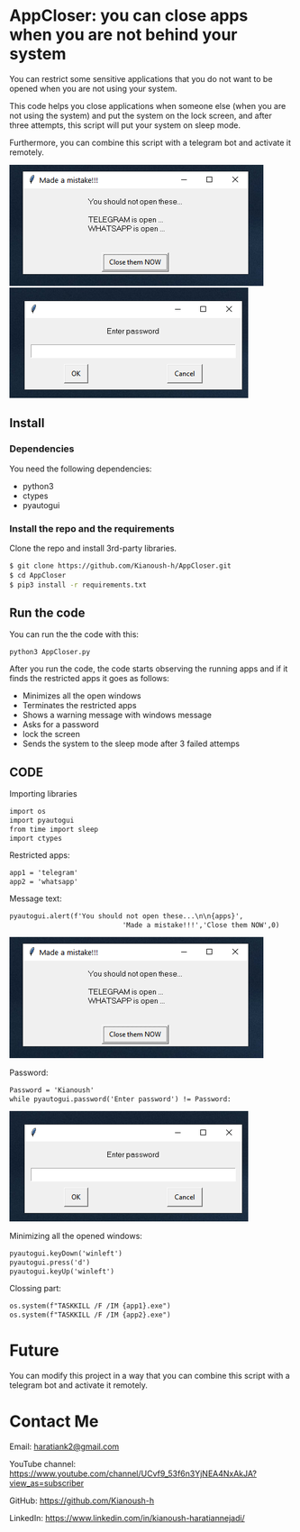 # AppCloser: you can close apps when you are not behind your system
You can restrict some sensitive applications that you do not want to be opened when you are not using your system.

This code helps you close applications when someone else (when you are not using the system) and put the system on the lock screen, and after three attempts, this script will put your system on sleep mode.

Furthermore, you can combine this script with a telegram bot and activate it remotely. 

![appCloser warning message](./etc/pic1.png)
![appCloser password request](./etc/pic2.png)
 
 
## Install

### Dependencies

You need the following dependencies:

- python3
- ctypes
- pyautogui




### Install the repo and the requirements

Clone the repo and install 3rd-party libraries.

```bash
$ git clone https://github.com/Kianoush-h/AppCloser.git
$ cd AppCloser
$ pip3 install -r requirements.txt
```

 
## Run the code

You can run the the code with this:

```
python3 AppCloser.py
```
After you run the code, the code starts observing the running apps and if it finds the restricted apps it goes as follows:

- Minimizes all the open windows
- Terminates the restricted apps
- Shows a warning message with windows message
- Asks for a password
- lock the screen
- Sends the system to the sleep mode after 3 failed attemps 



## CODE

Importing libraries 
 
 ```
import os
import pyautogui
from time import sleep
import ctypes
 ```
 
Restricted apps:
 
 ```
app1 = 'telegram'
app2 = 'whatsapp'
 ```

Message text:

```
pyautogui.alert(f'You should not open these...\n\n{apps}',
                            'Made a mistake!!!','Close them NOW',0)     
```
![appCloser warning message](./etc/pic1.png)



Password: 

```
Password = 'Kianoush'
while pyautogui.password('Enter password') != Password:
```
![appCloser password request](./etc/pic2.png)




Minimizing all the opened windows:

```
pyautogui.keyDown('winleft')
pyautogui.press('d')
pyautogui.keyUp('winleft')
```

Clossing part:

```
os.system(f"TASKKILL /F /IM {app1}.exe")
os.system(f"TASKKILL /F /IM {app2}.exe")
```


 # Future 
 You can modify this project in a way that you can combine this script with a telegram bot and activate it remotely. 



# Contact Me

Email: haratiank2@gmail.com

YouTube channel: https://www.youtube.com/channel/UCvf9_53f6n3YjNEA4NxAkJA?view_as=subscriber

GitHub: https://github.com/Kianoush-h

LinkedIn: https://www.linkedin.com/in/kianoush-haratiannejadi/



